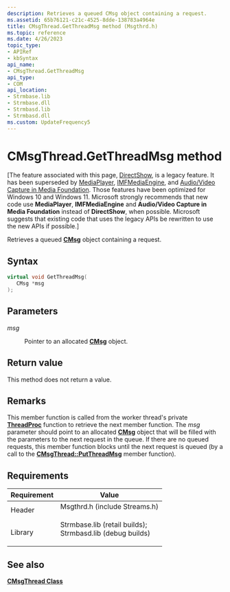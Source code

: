 ```yaml
---
description: Retrieves a queued CMsg object containing a request.
ms.assetid: 65b76121-c21c-4525-8dde-138783a4964e
title: CMsgThread.GetThreadMsg method (Msgthrd.h)
ms.topic: reference
ms.date: 4/26/2023
topic_type: 
- APIRef
- kbSyntax
api_name: 
- CMsgThread.GetThreadMsg
api_type: 
- COM
api_location: 
- Strmbase.lib
- Strmbase.dll
- Strmbasd.lib
- Strmbasd.dll
ms.custom: UpdateFrequency5
---
```


# CMsgThread.GetThreadMsg method

\[The feature associated with this page, [DirectShow](/windows/win32/directshow/directshow), is a legacy feature. It has been superseded by [MediaPlayer](/uwp/api/Windows.Media.Playback.MediaPlayer), [IMFMediaEngine](/windows/win32/api/mfmediaengine/nn-mfmediaengine-imfmediaengine), and [Audio/Video Capture in Media Foundation](windows/win32/medfound/audio-video-capture-in-media-foundation). Those features have been optimized for Windows 10 and Windows 11. Microsoft strongly recommends that new code use **MediaPlayer**, **IMFMediaEngine** and **Audio/Video Capture in Media Foundation** instead of **DirectShow**, when possible. Microsoft suggests that existing code that uses the legacy APIs be rewritten to use the new APIs if possible.\]

Retrieves a queued [**CMsg**](cmsg.md) object containing a request.

## Syntax


```C++
virtual void GetThreadMsg(
   CMsg *msg
);
```



## Parameters

<dl> <dt>

*msg* 
</dt> <dd>

Pointer to an allocated [**CMsg**](cmsg.md) object.

</dd> </dl>

## Return value

This method does not return a value.

## Remarks

This member function is called from the worker thread's private [**ThreadProc**](camthread-threadproc.md) function to retrieve the next member function. The *msg* parameter should point to an allocated [**CMsg**](cmsg.md) object that will be filled with the parameters to the next request in the queue. If there are no queued requests, this member function blocks until the next request is queued (by a call to the [**CMsgThread::PutThreadMsg**](cmsgthread-putthreadmsg.md) member function).

## Requirements



| Requirement | Value |
|--------------------|--------------------------------------------------------------------------------------------------------------------------------------------------------------------------------------------|
| Header<br/>  | <dl> <dt>Msgthrd.h (include Streams.h)</dt> </dl>                                                                                   |
| Library<br/> | <dl> <dt>Strmbase.lib (retail builds); </dt> <dt>Strmbasd.lib (debug builds)</dt> </dl> |



## See also

<dl> <dt>

[**CMsgThread Class**](cmsgthread.md)
</dt> </dl>

 

 





